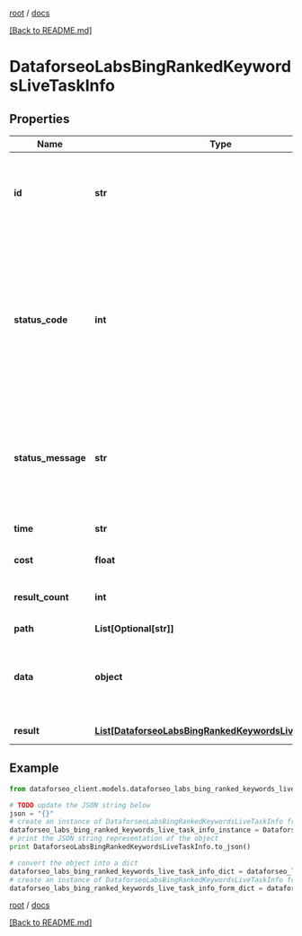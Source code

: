 [root](./../ "root") / [docs](./ "docs")

[[Back to README.md]](./../README.md "[Back to README.md]")

# DataforseoLabsBingRankedKeywordsLiveTaskInfo

## Properties

Name | Type | Description | Notes
------------ | ------------- | ------------- | -------------
**id** | **str** | task identifier unique task identifier in our system in the UUID format | [optional]
**status_code** | **int** | status code of the task generated by DataForSEO, can be within the following range: 10000-60000 you can find the full list of the response codes here | [optional]
**status_message** | **str** | informational message of the task you can find the full list of general informational messages here | [optional]
**time** | **str** | execution time, seconds | [optional]
**cost** | **float** | total tasks cost, USD | [optional]
**result_count** | **int** | number of elements in the result array | [optional]
**path** | **List[Optional[str]]** | URL path | [optional]
**data** | **object** | contains the same parameters that you specified in the POST request | [optional]
**result** | [**List[DataforseoLabsBingRankedKeywordsLiveResultInfo]**](DataforseoLabsBingRankedKeywordsLiveResultInfo.md) | array of results | [optional]

## Example

```python
from dataforseo_client.models.dataforseo_labs_bing_ranked_keywords_live_task_info import DataforseoLabsBingRankedKeywordsLiveTaskInfo

# TODO update the JSON string below
json = "{}"
# create an instance of DataforseoLabsBingRankedKeywordsLiveTaskInfo from a JSON string
dataforseo_labs_bing_ranked_keywords_live_task_info_instance = DataforseoLabsBingRankedKeywordsLiveTaskInfo.from_json(json)
# print the JSON string representation of the object
print DataforseoLabsBingRankedKeywordsLiveTaskInfo.to_json()

# convert the object into a dict
dataforseo_labs_bing_ranked_keywords_live_task_info_dict = dataforseo_labs_bing_ranked_keywords_live_task_info_instance.to_dict()
# create an instance of DataforseoLabsBingRankedKeywordsLiveTaskInfo from a dict
dataforseo_labs_bing_ranked_keywords_live_task_info_form_dict = dataforseo_labs_bing_ranked_keywords_live_task_info.from_dict(dataforseo_labs_bing_ranked_keywords_live_task_info_dict)
```

  

[root](./../ "root") / [docs](./ "docs")

[[Back to README.md]](./../README.md "[Back to README.md]")